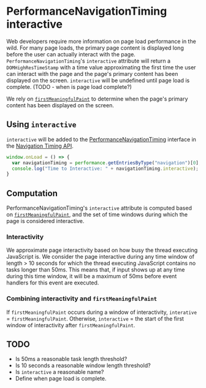 # PerformanceNavigationTiming interactive

Web developers require more information on page load performance in the wild. For many page loads, the primary page content is displayed long before the user can actually interact with the page. `PerformanceNavigationTiming`'s `interactive` attribute will return a `DOMHighResTimeStamp` with a time value approximating the first time the user can interact with the page and the page's primary content has been displayed on the screen. `interactive` will be undefined until page load is complete. (TODO - when is page load complete?)

We rely on [`firstMeaningfulPaint`](https://github.com/tdresser/time-to-first-meaningful-paint/blob/master/README.md) to determine when the page's primary content has been displayed on the screen.

## Using `interactive` 
`interactive` will be added to the [PerformanceNavigationTiming](https://www.w3.org/TR/navigation-timing-2/#sec-PerformanceNavigationTiming) interface in the [Navigation Timing API](https://www.w3.org/TR/navigation-timing-2/).

```javascript
window.onLoad = () => { 
  var navigationTiming = performance.getEntriesByType("navigation")[0];
  console.log("Time to Interactive: " + navigationTiming.interactive);
}
```

## Computation
PerformanceNavigationTiming's `interactive` attribute is computed based on [`firstMeaningfulPaint`](https://github.com/tdresser/time-to-first-meaningful-paint/blob/master/README.md), and the set of time windows during which the page is considered interactive.

### Interactivity 
We approximate page interactivity based on how busy the thread executing JavaScript is. We consider the page interactive during any time window of length > 10 seconds for which the thread executing JavaScript contains no tasks longer than 50ms. This means that, if input shows up at any time during this time window, it will be a maximum of 50ms before event handlers for this event are executed.

### Combining interactivity and `firstMeaningfulPaint`

If `firstMeaningfulPaint` occurs during a window of interactivity, `interative` = `firstMeaningfulPaint`. Otherwise, `interactive` = the start of the first window of interactivity after `firstMeaningfulPaint`. 

## TODO
* Is 50ms a reasonable task length threshold?
* Is 10 seconds a reasonable window length threshold?
* Is `interactive` a reasonable name?
* Define when page load is complete.
